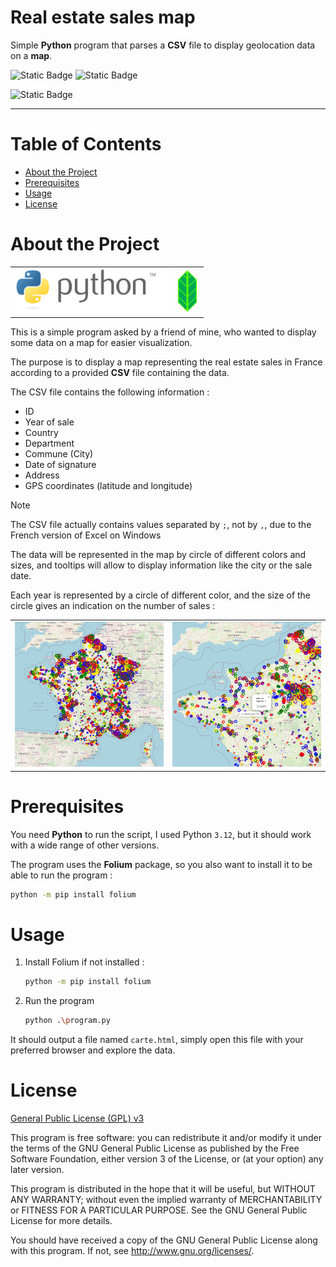 # Real estate sales map

Simple **Python** program that parses a **CSV** file to display geolocation data on a **map**.

![Static Badge](https://img.shields.io/badge/Version-1.0.1-2AAB92)
![Static Badge](https://img.shields.io/badge/Last%20update-11%20Jan%202020-blue)

![Static Badge](https://img.shields.io/badge/Python-3.12-yellow)

---

# Table of Contents

* [About the Project](#about-the-project)
* [Prerequisites](#prerequisites)
* [Usage](#usage)
* [License](#license)

# About the Project

<table>
  <tr>
    <td>
      <img alt="Python logo" src="doc/logo-python.svg" height="72"/>
    </td>
    <td>
      <img alt="Folium logo" src="doc/logo-folium.png" height="68"/>
    </td>
  </tr>
</table>

This is a simple program asked by a friend of mine, who wanted to display some data on a map for easier visualization.

The purpose is to display a map representing the real estate sales in France according to a provided **CSV** file containing the data.

The CSV file contains the following information :

- ID
- Year of sale
- Country
- Department
- Commune (City)
- Date of signature
- Address
- GPS coordinates (latitude and longitude)

> [!Note]
> The CSV file actually contains values separated by `;`, not by `,`, due to the French version of Excel on Windows

The data will be represented in the map by circle of different colors and sizes, and tooltips will allow to display information like the city or the sale date.

Each year is represented by a circle of different color, and the size of the circle gives an indication on the number of sales :

<table>
  <tr>
    <td>
      <img alt="Full map" src="doc/map.png"/>
    </td>
    <td>
      <img alt="Zoomed map with tooltips" src="doc/map-with-info.png"/>
    </td>
  </tr>
</table>

# Prerequisites

You need **Python** to run the script,
I used Python `3.12`, but it should work with a wide range of other versions.

The program uses the **Folium** package, so you also want to install it to be able to run the program :

```bash
python -m pip install folium
```

# Usage

1. Install Folium if not installed :
   ```bash
   python -m pip install folium
   ```
2. Run the program
   ```bash
   python .\program.py
   ```

It should output a file named `carte.html`, simply open this file with your preferred browser and explore the data.

# License

[General Public License (GPL) v3](https://www.gnu.org/licenses/gpl-3.0.en.html)

This program is free software: you can redistribute it and/or modify it under the terms of the GNU
General Public License as published by the Free Software Foundation, either version 3 of the
License, or (at your option) any later version.

This program is distributed in the hope that it will be useful, but WITHOUT ANY WARRANTY; without
even the implied warranty of MERCHANTABILITY or FITNESS FOR A PARTICULAR PURPOSE. See the GNU
General Public License for more details.

You should have received a copy of the GNU General Public License along with this program. If not,
see <http://www.gnu.org/licenses/>.